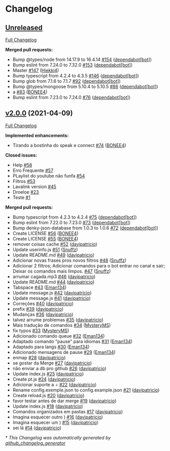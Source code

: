 # Changelog

## [Unreleased](https://github.com/Hiekki4/Eclipse/tree/HEAD)

[Full Changelog](https://github.com/Hiekki4/Eclipse/compare/v2.0.0...HEAD)

**Merged pull requests:**

- Bump @types/node from 14.17.9 to 16.4.14 [\#154](https://github.com/Hiekki4/Eclipse/pull/154) ([dependabot[bot]](https://github.com/apps/dependabot))
- Bump eslint from 7.24.0 to 7.32.0 [\#153](https://github.com/Hiekki4/Eclipse/pull/153) ([dependabot[bot]](https://github.com/apps/dependabot))
- Master [\#147](https://github.com/Hiekki4/Eclipse/pull/147) ([Hiekki4](https://github.com/Hiekki4))
- Bump typescript from 4.2.4 to 4.3.5 [\#146](https://github.com/Hiekki4/Eclipse/pull/146) ([dependabot[bot]](https://github.com/apps/dependabot))
- Bump glob from 7.1.6 to 7.1.7 [\#92](https://github.com/Hiekki4/Eclipse/pull/92) ([dependabot[bot]](https://github.com/apps/dependabot))
- Bump @types/mongoose from 5.10.4 to 5.10.5 [\#86](https://github.com/Hiekki4/Eclipse/pull/86) ([dependabot[bot]](https://github.com/apps/dependabot))
- a [\#83](https://github.com/Hiekki4/Eclipse/pull/83) ([BONEE4](https://github.com/BONEE4))
- Bump eslint from 7.23.0 to 7.24.0 [\#76](https://github.com/Hiekki4/Eclipse/pull/76) ([dependabot[bot]](https://github.com/apps/dependabot))

## [v2.0.0](https://github.com/Hiekki4/Eclipse/tree/v2.0.0) (2021-04-09)

[Full Changelog](https://github.com/Hiekki4/Eclipse/compare/f1ecbe52a8c16f3f4101cf70cff769351df70a31...v2.0.0)

**Implemented enhancements:**

- Tirando a bostinha do speak e connect [\#74](https://github.com/Hiekki4/Eclipse/pull/74) ([BONEE4](https://github.com/BONEE4))

**Closed issues:**

- Help [\#58](https://github.com/Hiekki4/Eclipse/issues/58)
- Erro Frequente  [\#57](https://github.com/Hiekki4/Eclipse/issues/57)
- PLaylist do youtube não funfa  [\#54](https://github.com/Hiekki4/Eclipse/issues/54)
- Filtros  [\#53](https://github.com/Hiekki4/Eclipse/issues/53)
- Lavalink version [\#45](https://github.com/Hiekki4/Eclipse/issues/45)
- Droeloe [\#23](https://github.com/Hiekki4/Eclipse/issues/23)
- Teste [\#1](https://github.com/Hiekki4/Eclipse/issues/1)

**Merged pull requests:**

- Bump typescript from 4.2.3 to 4.2.4 [\#75](https://github.com/Hiekki4/Eclipse/pull/75) ([dependabot[bot]](https://github.com/apps/dependabot))
- Bump eslint from 7.22.0 to 7.23.0 [\#73](https://github.com/Hiekki4/Eclipse/pull/73) ([dependabot[bot]](https://github.com/apps/dependabot))
- Bump denky-json-database from 1.0.3 to 1.0.6 [\#72](https://github.com/Hiekki4/Eclipse/pull/72) ([dependabot[bot]](https://github.com/apps/dependabot))
- Create LICENSE [\#56](https://github.com/Hiekki4/Eclipse/pull/56) ([BONEE4](https://github.com/BONEE4))
- Create LICENSE [\#55](https://github.com/Hiekki4/Eclipse/pull/55) ([BONEE4](https://github.com/BONEE4))
- remover coisas cache [\#52](https://github.com/Hiekki4/Eclipse/pull/52) ([davipatricio](https://github.com/davipatricio))
- Update userinfo.js [\#51](https://github.com/Hiekki4/Eclipse/pull/51) ([Snuffz](https://github.com/Snuffz))
- Update README.md [\#49](https://github.com/Hiekki4/Eclipse/pull/49) ([davipatricio](https://github.com/davipatricio))
- Adicionar novas frases pros novos filtros [\#48](https://github.com/Hiekki4/Eclipse/pull/48) ([Snuffz](https://github.com/Snuffz))
- Adicionar 2 filtros; Adicionar comandos para o bot entrar no canal e sair; Deixar os comandos mais limpos. [\#47](https://github.com/Hiekki4/Eclipse/pull/47) ([Snuffz](https://github.com/Snuffz))
- arrumar cagada.mp3 [\#46](https://github.com/Hiekki4/Eclipse/pull/46) ([davipatricio](https://github.com/davipatricio))
- Update README.md [\#44](https://github.com/Hiekki4/Eclipse/pull/44) ([davipatricio](https://github.com/davipatricio))
- Tabspace [\#43](https://github.com/Hiekki4/Eclipse/pull/43) ([Eman134](https://github.com/Eman134))
- Update message.js [\#42](https://github.com/Hiekki4/Eclipse/pull/42) ([davipatricio](https://github.com/davipatricio))
- Update message.js [\#41](https://github.com/Hiekki4/Eclipse/pull/41) ([davipatricio](https://github.com/davipatricio))
- Correções [\#40](https://github.com/Hiekki4/Eclipse/pull/40) ([davipatricio](https://github.com/davipatricio))
- prefix [\#39](https://github.com/Hiekki4/Eclipse/pull/39) ([davipatricio](https://github.com/davipatricio))
- Mudanças [\#36](https://github.com/Hiekki4/Eclipse/pull/36) ([davipatricio](https://github.com/davipatricio))
- talvez arrume problemas [\#35](https://github.com/Hiekki4/Eclipse/pull/35) ([davipatricio](https://github.com/davipatricio))
- Mais tradução de comandos [\#34](https://github.com/Hiekki4/Eclipse/pull/34) ([MysteryMS](https://github.com/MysteryMS))
- fix typos [\#33](https://github.com/Hiekki4/Eclipse/pull/33) ([MysteryMS](https://github.com/MysteryMS))
- Adicionado comando queue [\#32](https://github.com/Hiekki4/Eclipse/pull/32) ([Eman134](https://github.com/Eman134))
- Adaptado comando "pause" para idiomas [\#31](https://github.com/Hiekki4/Eclipse/pull/31) ([Eman134](https://github.com/Eman134))
- Adaptado para langs [\#30](https://github.com/Hiekki4/Eclipse/pull/30) ([Eman134](https://github.com/Eman134))
- Adicionado mensagens de pause [\#29](https://github.com/Hiekki4/Eclipse/pull/29) ([Eman134](https://github.com/Eman134))
- enmap [\#28](https://github.com/Hiekki4/Eclipse/pull/28) ([davipatricio](https://github.com/davipatricio))
- se gostar da Merge [\#27](https://github.com/Hiekki4/Eclipse/pull/27) ([davipatricio](https://github.com/davipatricio))
- não enviar a db pro github [\#26](https://github.com/Hiekki4/Eclipse/pull/26) ([davipatricio](https://github.com/davipatricio))
- Update index.js [\#25](https://github.com/Hiekki4/Eclipse/pull/25) ([davipatricio](https://github.com/davipatricio))
- Create pt.js [\#24](https://github.com/Hiekki4/Eclipse/pull/24) ([davipatricio](https://github.com/davipatricio))
- Adicionar suporte a ÷ [\#22](https://github.com/Hiekki4/Eclipse/pull/22) ([davipatricio](https://github.com/davipatricio))
- Rename config.exemple.json to config.example.json [\#21](https://github.com/Hiekki4/Eclipse/pull/21) ([davipatricio](https://github.com/davipatricio))
- Create reload.js [\#20](https://github.com/Hiekki4/Eclipse/pull/20) ([davipatricio](https://github.com/davipatricio))
- favor testar antes de dar merge [\#19](https://github.com/Hiekki4/Eclipse/pull/19) ([davipatricio](https://github.com/davipatricio))
- Update index.js [\#18](https://github.com/Hiekki4/Eclipse/pull/18) ([davipatricio](https://github.com/davipatricio))
- Comandos organizados em pastas [\#17](https://github.com/Hiekki4/Eclipse/pull/17) ([davipatricio](https://github.com/davipatricio))
- Imagina esquecer outro \) [\#16](https://github.com/Hiekki4/Eclipse/pull/16) ([davipatricio](https://github.com/davipatricio))
- Imagina esquecer um \) [\#15](https://github.com/Hiekki4/Eclipse/pull/15) ([davipatricio](https://github.com/davipatricio))
- sei lá  [\#14](https://github.com/Hiekki4/Eclipse/pull/14) ([davipatricio](https://github.com/davipatricio))



\* *This Changelog was automatically generated by [github_changelog_generator](https://github.com/github-changelog-generator/github-changelog-generator)*
